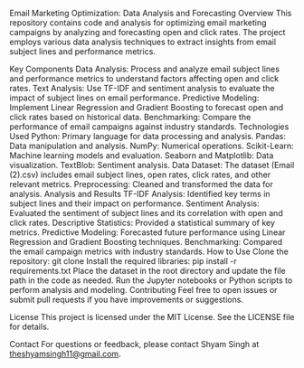 Email Marketing Optimization: Data Analysis and Forecasting
Overview
This repository contains code and analysis for optimizing email marketing campaigns by analyzing and forecasting open and click rates. The project employs various data analysis techniques to extract insights from email subject lines and performance metrics.

Key Components
Data Analysis: Process and analyze email subject lines and performance metrics to understand factors affecting open and click rates.
Text Analysis: Use TF-IDF and sentiment analysis to evaluate the impact of subject lines on email performance.
Predictive Modeling: Implement Linear Regression and Gradient Boosting to forecast open and click rates based on historical data.
Benchmarking: Compare the performance of email campaigns against industry standards.
Technologies Used
Python: Primary language for data processing and analysis.
Pandas: Data manipulation and analysis.
NumPy: Numerical operations.
Scikit-Learn: Machine learning models and evaluation.
Seaborn and Matplotlib: Data visualization.
TextBlob: Sentiment analysis.
Data
Dataset: The dataset (Email (2).csv) includes email subject lines, open rates, click rates, and other relevant metrics.
Preprocessing: Cleaned and transformed the data for analysis.
Analysis and Results
TF-IDF Analysis: Identified key terms in subject lines and their impact on performance.
Sentiment Analysis: Evaluated the sentiment of subject lines and its correlation with open and click rates.
Descriptive Statistics: Provided a statistical summary of key metrics.
Predictive Modeling: Forecasted future performance using Linear Regression and Gradient Boosting techniques.
Benchmarking: Compared the email campaign metrics with industry standards.
How to Use
Clone the repository: git clone <repository-url>
Install the required libraries: pip install -r requirements.txt
Place the dataset in the root directory and update the file path in the code as needed.
Run the Jupyter notebooks or Python scripts to perform analysis and modeling.
Contributing
Feel free to open issues or submit pull requests if you have improvements or suggestions.

License
This project is licensed under the MIT License. See the LICENSE file for details.

Contact
For questions or feedback, please contact Shyam Singh at theshyamsingh11@gmail.com.
